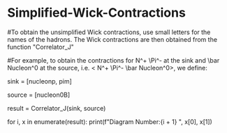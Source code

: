 # Simplified-Wick-Contractions

#To obtain the unsimplified Wick contractions, use small letters for the names of the hadrons. The Wick contractions are then obtained from the function "Correlator_J"

#For example, to obtain the contractions for N^+ \Pi^- at the sink and \bar Nucleon^0 at the source, i.e. < N^+ \Pi^- \bar Nucleon^0>, we define:

sink = [nucleonp, pim] 

source = [nucleon0B] 

result = Correlator_J(sink, source)

for i, x in enumerate(result):
    print(f"Diagram Number:{i + 1} ", x[0], x[1])
